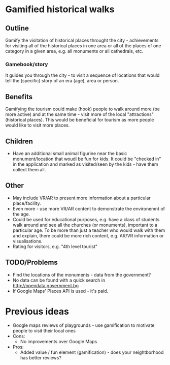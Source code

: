 # Gamified historical walks

## Outline
Gamify the visitation of historical places throught the city - achievements for visiting all of the historical places in one area or all of the places of one category in a given area, e.g. all monuments or all cathedrals, etc.

### Gamebook/story
It guides you through the city - to visit a sequence of locations that would tell the (specific) story of an era (age), area or person.

## Benefits
Gamifying the tourism could make (hook) people to walk around more (be more active) and at the same time - visit more of the local "attractions" (historical places). This would be beneficial for tourism as more people would like to visit more places.

## Children
 - Have an additional small animal figurine near the basic monument/location that woudl be fun for kids. It could be "checked in" in the application and marked as visited/seen by the kids - have them collect them all.

## Other
 - May include VR/AR to present more information about a particular place/facility.
  - Even more - use more VR/AR content to demonstrate the environemnt of the age.
 - Could be used for educational purposes, e.g. have a class of students walk around and see all the churches (or monuments), important to a particular age. To be more than just a teacher who would walk with them and explain, there could be more rich content, e.g. AR/VR information or visualisations.
 - Rating for visitors, e.g. "4th level tourist"

## TODO/Problems
 - Find the locations of the monuments - data from the government?
  - No data can be found with a quick search in http://opendata.government.bg
 - If Google Maps' Places API is used - it's paid.
 
# Previous ideas
 - Google maps reviews of playgrounds - use gamification to motivate people to visit their local ones
  - Cons:
    - No improvements over Google Maps
  - Pros:
    - Added value / fun element (gamification) - does your neightborhood has better reviews?
